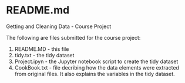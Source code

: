# README.md
Getting and Cleaning Data - Course Project

The following are files submitted for the course project:

1.	README.MD			- this file
2.	tidy.txt			- the tidy dataset
3.  Project.ipyn  - the Jupyter notebook script to create the tidy dataset
4. 	CookBook.txt	- file decribing how the data elements were extracted from original files. It also explains the variables in the tidy dataset. 


